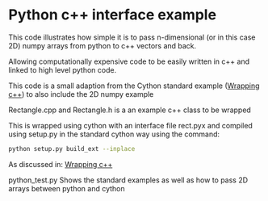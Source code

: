# Python c++ interface example

This code illustrates how simple it is to pass n-dimensional (or in this case 2D) numpy arrays from python to c++ vectors and back.

Allowing computationally expensive code to be easily written in c++ and linked to high level python code.

This code is a small adaption from the Cython standard example ([Wrapping c++](http://docs.cython.org/src/userguide/wrapping_CPlusPlus.html)) to also include the 2D numpy example

Rectangle.cpp and Rectangle.h is a an example c++ class to be wrapped

This is wrapped using cython with an interface file rect.pyx and compiled using setup.py in the standard cython way using the command:

```bash
python setup.py build_ext --inplace
```

As discussed in:
[Wrapping c++](http://docs.cython.org/src/userguide/wrapping_CPlusPlus.html)

python_test.py
Shows the standard examples as well as how to pass 2D arrays between python and cython